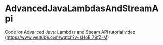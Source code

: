 # AdvancedJavaLambdasAndStreamApi
Code for Advanced Java: Lambdas and Stream API tutorial video (https://www.youtube.com/watch?v=sHoE_79fZ-M)
